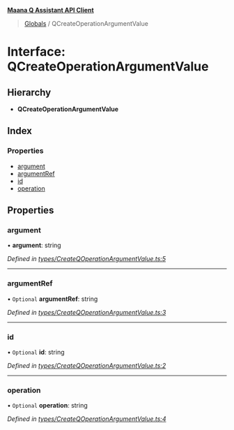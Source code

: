 **[Maana Q Assistant API Client](../README.md)**

> [Globals](../README.md) / QCreateOperationArgumentValue

# Interface: QCreateOperationArgumentValue

## Hierarchy

* **QCreateOperationArgumentValue**

## Index

### Properties

* [argument](qcreateoperationargumentvalue.md#argument)
* [argumentRef](qcreateoperationargumentvalue.md#argumentref)
* [id](qcreateoperationargumentvalue.md#id)
* [operation](qcreateoperationargumentvalue.md#operation)

## Properties

### argument

•  **argument**: string

*Defined in [types/CreateQOperationArgumentValue.ts:5](https://github.com/maana-io/q-assistant-client/blob/develop/src/types/CreateQOperationArgumentValue.ts#L5)*

___

### argumentRef

• `Optional` **argumentRef**: string

*Defined in [types/CreateQOperationArgumentValue.ts:3](https://github.com/maana-io/q-assistant-client/blob/develop/src/types/CreateQOperationArgumentValue.ts#L3)*

___

### id

• `Optional` **id**: string

*Defined in [types/CreateQOperationArgumentValue.ts:2](https://github.com/maana-io/q-assistant-client/blob/develop/src/types/CreateQOperationArgumentValue.ts#L2)*

___

### operation

• `Optional` **operation**: string

*Defined in [types/CreateQOperationArgumentValue.ts:4](https://github.com/maana-io/q-assistant-client/blob/develop/src/types/CreateQOperationArgumentValue.ts#L4)*
